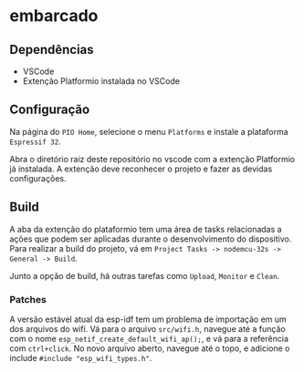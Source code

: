 # embarcado

## Dependências

- VSCode
- Extenção Platformio instalada no VSCode

## Configuração

Na página do `PIO Home`, selecione o menu `Platforms` e instale a plataforma `Espressif 32`.

Abra o diretório raiz deste repositório no vscode com a extenção Platformio já instalada. A extenção deve reconhecer o projeto e fazer as devidas configurações.

## Build

A aba da extenção do plataformio tem uma área de tasks relacionadas a ações que podem ser aplicadas durante o desenvolvimento do dispositivo. Para realizar a build do projeto, vá em `Project Tasks -> nodemcu-32s -> General -> Build`.

Junto a opção de build, há outras tarefas como `Upload`, `Monitor` e `Clean`.

### Patches

A versão estável atual da esp-idf tem um problema de importação em um dos arquivos do wifi. 
Vá para o arquivo `src/wifi.h`, navegue até a função com o nome `esp_netif_create_default_wifi_ap();`, e vá para a referência com `ctrl+click`. No novo arquivo aberto, navegue até o topo, e adicione o include `#include "esp_wifi_types.h"`.
